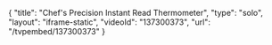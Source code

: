 {
    "title": "Chef's Precision  Instant Read Thermometer",
    "type": "solo",
    "layout": "iframe-static",
    "videoId": "137300373",
    "url": "\/tvpembed\/137300373"
}
